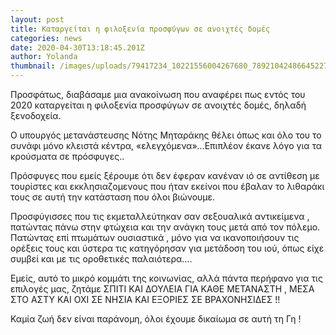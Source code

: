 ```yaml
---
layout: post
title: Καταργείται η φιλοξενία προσφύγων σε ανοιχτές δομές
categories: news
date: 2020-04-30T13:18:45.201Z
author: Yolanda
thumbnail: /images/uploads/79417234_10221556004267680_7892104248664522752_o.jpg
---
```

Προσφάτως, διαβάσαμε μια ανακοίνωση που αναφέρει πως εντός του 2020 καταργείται η φιλοξενία προσφύγων σε ανοιχτές δομές, δηλαδή ξενοδοχεία.

Ο υπουργός μετανάστευσης Νότης Μηταράκης θέλει όπως και όλο του το συνάφι μόνο κλειστά κέντρα, «ελεγχόμενα»...Επιπλέον έκανε λόγο για τα κρούσματα σε πρόσφυγες..

Πρόσφυγες που εμείς ξέρουμε ότι δεν έφεραν κανέναν ιό σε αντίθεση με τουρίστες και εκκλησιαζομενους που ήταν εκείνοι που έβαλαν το λιθαράκι τους σε αυτή την κατάσταση που όλοι βιώνουμε.

Προσφύγισσες που τις εκμεταλλεύτηκαν σαν σεξουαλικά αντικείμενα , πατώντας πάνω στην φτώχεια και την ανάγκη τους μετά από τον πόλεμο. Πατώντας επί πτωμάτων ουσιαστικά , μόνο για να ικανοποιήσουν τις ορέξεις τους και ύστερα τις κατηγόρησαν για μετάδοση του ιού, όπως είχε συμβεί και με τις οροθετικές παλαιότερα....

Εμείς, αυτό το μικρό κομμάτι της κοινωνίας, αλλά πάντα περήφανο για τις επιλογές μας, ζητάμε ΣΠΙΤΙ ΚΑΙ ΔΟΥΛΕΙΑ ΓΙΑ ΚΑΘΕ ΜΕΤΑΝΑΣΤΗ , ΜΕΣΑ ΣΤΟ ΑΣΤΥ ΚΑΙ ΟΧΙ ΣΕ ΝΗΣΙΑ ΚΑΙ ΕΞΟΡΙΕΣ ΣΕ ΒΡΑΧΟΝΗΣΙΔΕΣ !!

Καμία ζωή δεν είναι παράνομη, όλοι έχουμε δικαίωμα σε αυτή τη Γη !